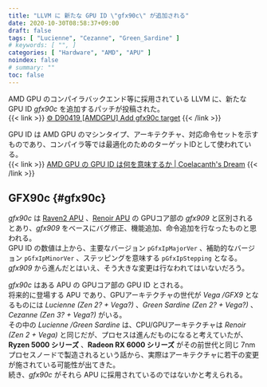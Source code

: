 ```yaml
---
title: "LLVM に 新たな GPU ID \"gfx90c\" が追加される"
date: 2020-10-30T08:58:37+09:00
draft: false
tags: [ "Lucienne", "Cezanne", "Green_Sardine" ]
# keywords: [ "", ]
categories: [ "Hardware", "AMD", "APU" ]
noindex: false
# summary: ""
toc: false
---
```


AMD GPU のコンパイラバックエンド等に採用されている LLVM に、新たな GPU ID *gfx90c* を追加するパッチが投稿された。  
{{< link >}} [⚙ D90419 [AMDGPU] Add gfx90c target](https://reviews.llvm.org/D90419) {{< /link >}}

GPU ID は AMD GPU のマシンタイプ、アーキテクチャ、対応命令セットを示すものであり、コンパイラ等では最適化のためのターゲットIDとして使われている。  
{{< link >}} [AMD GPU の GPU ID は何を意味するか | Coelacanth's Dream](/posts/2020/06/22/amdgpu-gpuid-mean/) {{< /link >}}

## GFX90c {#gfx90c}

*gfx90c* は [Raven2 APU](/tags/raven2) 、[Renoir APU](/tags/renoir) の GPUコア部の *gfx909* と区別されるとあり、*gfx909* をベースにバグ修正、機能追加、命令追加を行なったものと思われる。  
GPU ID の数値は上から、主要なバージョン `pGfxIpMajorVer` 、補助的なバージョン `pGfxIpMinorVer` 、ステッピングを意味する `pGfxIpStepping` となる。  
*gfx909* から進んだとはいえ、そう大きな変更は行なわれてはいないだろう。  

*gfx90c* はある APU の GPUコア部の GPU ID とされる。  
将来的に登場する APU であり、GPUアーキテクチャの世代が *Vega /GFX9* となるものには *Lucienne (Zen 2? + Vega?)* 、*Green Sardine (Zen 2? + Vega?)* 、*Cezanne (Zen 3? + Vega?)* がいる。  
その中の *Lucienne /Green Sardine* は、CPU/GPUアーキテクチャは *Renoir (Zen 2 + Vega)* と同じだが、プロセスは進んだものになると考えていたが、  
**Ryzen 5000 シリーズ** 、**Radeon RX 6000 シリーズ** がその前世代と同じ 7nmプロセスノードで製造されるという話から、実際はアーキテクチャに若干の変更が施されている可能性が出てきた。  
続き、*gfx90c* がそれら APU に採用されているのではないかと考えられる。  

